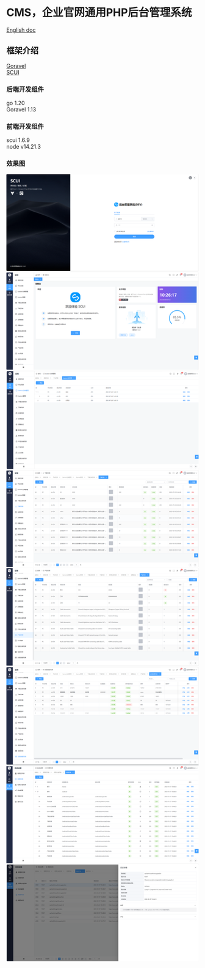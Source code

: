 # CMS，企业官网通用PHP后台管理系统

[English doc](./README.en.md)  


## 框架介绍
[Goravel](https://github.com/goravel/goravel)    
[SCUI](https://gitee.com/lolicode/scui)


### 后端开发组件
go 1.20     
Goravel 1.13    

### 前端开发组件
scui 1.6.9      
node v14.21.3       

### 效果图
![1.png](./images/1.png)
![2.png](./images/2.png)
![3.png](./images/3.png)
![4.png](./images/4.png)
![5.png](./images/5.png)
![6.png](./images/6.png)
![7.png](./images/7.png)
![8.png](./images/8.png)
